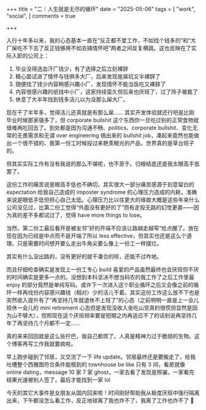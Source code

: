 +++
title = "二｜人生就是无尽的循环"
date = "2025-05-06"
tags = [
    "work",
    "social",
]
comments = true

+++

入行十年多以来，我的心态基本一直在“反正都不爱工作，不如找个钱多的”和“大厂屎吃不下去了反正钱够用不如去搞情怀吧”两者之间反复横跳。这也反映在了实际入职的公司上：
1. 毕业没得选血汗厂钱少，有了选择之后立刻裸辞
2. 精心面试进了情怀与钱俱多大厂，后来发现是屎坑又半裸辞了
3. 随便找了钱少内容稍感兴趣小厂，发现情怀不能当饭吃又裸辞了
4. 内容很感兴趣的纸钱中小厂，这家持续蛮久但后来也厌班了，过了阵子被裁了
5. 休息了大半年找到钱多活儿以为没那么屎大厂。

现在干了半年多，觉得活儿还真就是有那么屎…… 其实开发体验就还行吧是比刚毕业时候那家强多了，但 corporate bullshit 这个东西你一旦吃过别的正常食物就很难再吃回去了。到处都是因为沟通不畅、politics、corporate bullshit、变化无常的无畏需求和无谓 over engineering 搞出来的 bullshit job，凑起来竟然也能做出一个很不错的、我第一份工时候投过来艳羡眼光的产品，世界真的是草台班子的。

但其实实际工作有没有我说的那么不堪呢，也不至于。归根结底还是我太眼高手低罢了。

这份工作的痛苦说是眼高手低也不确切，其实很大一部分痛苦感源于刻意留白的 expectation 给我自己造成的 imposter syndrome 的心理压力造成的内耗，准确来说是眼低手低但担心自己太低。心理压力比以往更大的缘故大概是这些年来什么公司没见过，比第二份工觉得“外面没有更好的了”而有走投无路的幻觉更甚——因为真的差不多都试过了，觉得 have more things to lose。

当然，第二份工最后看开是被友邻”好的开端不应该让路越走越窄“给点醒了。放在现在因为已经是中点而不是开端了所以 less effective，但其实也还是这么个道理。只是需要时间想开要么走出牛角尖要么像上一份工一样摆烂。

其实有什么没出路的，没有更好的就干凑合的呗，还能不过咋地。

而且仔细检查确实是发现上一份工专心 build 喜爱的产品虽然最终也会厌班但不厌的时间确实是更多一点的。没想到本科坚决不想当码农的我工作了之后工作里最 enjoy 的部分竟然是单纯写码。或许下一次进入这个职业循环之后又会像之前的循环一样再找份内容感兴趣钱（相对）少的活儿干着。其实这份工作这么放不下也是突然收入提升有了“再坚持几年就退休不上班了”的心态（之前明明一直是上一会儿班休一会儿的 mini retirement 心态但是发现没收入坐吃山空真的很慌但显然是因为山不够大），但照现在这个厌班频率要是短期之内再适应不了的话别说再坚持几年了再坚持几个月都不一定…… 

真的来来回回就是这么些拧巴，我自己都烦了。人真是精神力过于脆弱的生物。这个博客再写工作我就要疯啦。

早上跑步碰到了邻居，又交流了一下 life update。邻居最终还是要搬走了，给我吐槽整个西雅图符合条件能租到的 townhouse be like 只有 3 间，看房就像 online dating，message 10 家 7 家 ghost，一家去看了发现是照骗，一家看完结果光速被别人签了，最后才能找到一家 lol

今天的其它大事件是女朋友从国内回来啦！时间刚好帮助我从极度厌班中强行隔离出来，下午都没怎么看工作，反正地球离了我也炸不了，我离了工作也炸不了 🤷